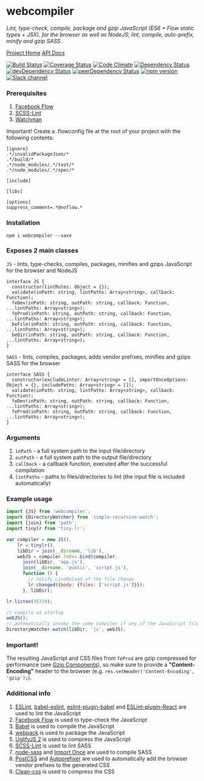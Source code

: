 # webcompiler
*Lint, type-check, compile, package and gzip JavaScript (ES6 + Flow static types + JSX), for the browser as well as
NodeJS; lint, compile, auto-prefix, minify and gzip SASS.*

[Project Home](https://github.com/thealjey/webcompiler)
[API Docs](https://thealjey.github.io/webcompiler)

[![Build Status](https://travis-ci.org/thealjey/webcompiler.svg?branch=master)](https://travis-ci.org/thealjey/webcompiler)
[![Coverage Status](https://coveralls.io/repos/thealjey/webcompiler/badge.svg?branch=master&service=github)](https://coveralls.io/github/thealjey/webcompiler?branch=master)
[![Code Climate](https://codeclimate.com/github/thealjey/webcompiler/badges/gpa.svg)](https://codeclimate.com/github/thealjey/webcompiler)
[![Dependency Status](https://david-dm.org/thealjey/webcompiler.svg)](https://david-dm.org/thealjey/webcompiler)
[![devDependency Status](https://david-dm.org/thealjey/webcompiler/dev-status.svg)](https://david-dm.org/thealjey/webcompiler#info=devDependencies)
[![peerDependency Status](https://david-dm.org/thealjey/webcompiler/peer-status.svg)](https://david-dm.org/thealjey/webcompiler#info=peerDependencies)
[![npm version](https://badge.fury.io/js/webcompiler.svg)](http://badge.fury.io/js/webcompiler)
[![Slack channel](https://img.shields.io/badge/slack-webcompiler-blue.svg)](https://webcompiler.slack.com/messages/general)

### Prerequisites

1. [Facebook Flow](http://flowtype.org/)
2. [SCSS-Lint](https://github.com/brigade/scss-lint)
2. [Watchman](https://facebook.github.io/watchman/)

Important! Create a .flowconfig file at the root of your project with the following contents:

```
[ignore]
.*/invalidPackageJson/*
.*/build/*
.*/node_modules/.*/test/*
.*/node_modules/.*/spec/*

[include]

[libs]

[options]
suppress_comment=.*@noflow.*
```

### Installation

```
npm i webcompiler --save
```

### Exposes 2 main classes

`JS` - lints, type-checks, compiles, packages, minifies and gzips JavaScript for the browser and NodeJS

```
interface JS {
  constructor(lintRules: Object = {});
  validate(inPath: string, lintPaths: Array<string>, callback: Function);
  feDev(inPath: string, outPath: string, callback: Function, ...lintPaths: Array<string>);
  feProd(inPath: string, outPath: string, callback: Function, ...lintPaths: Array<string>);
  beFile(inPath: string, outPath: string, callback: Function, ...lintPaths: Array<string>);
  beDir(inPath: string, outPath: string, callback: Function, ...lintPaths: Array<string>);
}
```
`SASS` - lints, compiles, packages, adds vendor prefixes, minifies and gzips SASS for the browser

```
interface SASS {
  constructor(excludeLinter: Array<string> = [], importOnceOptions: Object = {}, includePaths: Array<string> = []);
  validate(inPath: string, lintPaths: Array<string>, callback: Function);
  feDev(inPath: string, outPath: string, callback: Function, ...lintPaths: Array<string>);
  feProd(inPath: string, outPath: string, callback: Function, ...lintPaths: Array<string>);
}
```

### Arguments

1. `inPath` - a full system path to the input file/directory
2. `outPath` - a full system path to the output file/directory
3. `callback` - a callback function, executed after the successful compilation
4. `lintPaths` - paths to files/directories to lint (the input file is included automatically)

### Example usage

```javascript
import {JS} from 'webcompiler';
import {DirectoryWatcher} from 'simple-recursive-watch';
import {join} from 'path';
import tinylr from 'tiny-lr';

var compiler = new JS(),
    lr = tinylr(),
    libDir = join(__dirname, 'lib'),
    webJS = compiler.feDev.bind(compiler,
      join(libDir, 'app.js'),
      join(__dirname, 'public', 'script.js'),
      function () {
        // notify LiveReload of the file change
        lr.changed({body: {files: ['script.js']}});
      }, libDir);

lr.listen(35729);

// compile at startup
webJS();
// automatically invoke the same compiler if any of the JavaScript files change
DirectoryWatcher.watch(libDir, 'js', webJS);
```

### Important!

The resulting JavaScript and CSS files from `feProd` are gzip compressed for performance
(see [Gzip Components](https://developer.yahoo.com/performance/rules.html#gzip)), so make sure to provide a
**"Content-Encoding"** header to the browser (e.g. `res.setHeader('Content-Encoding', 'gzip');`).

### Additional info

1. [ESLint](https://github.com/eslint/eslint), [babel-eslint](https://github.com/babel/babel-eslint),
[eslint-plugin-babel](https://github.com/babel/eslint-plugin-babel) and
[ESLint-plugin-React](https://github.com/yannickcr/eslint-plugin-react) are used to lint the JavaScript
2. [Facebook Flow](http://flowtype.org/) is used to type-check the JavaScript
3. [Babel](https://babeljs.io/) is used to compile the JavaScript
4. [webpack](http://webpack.github.io/) is used to package the JavaScript
5. [UglifyJS 2](https://github.com/mishoo/UglifyJS2) is used to compress the JavaScript
6. [SCSS-Lint](https://github.com/brigade/scss-lint) is used to lint SASS
7. [node-sass](https://github.com/sass/node-sass) and [Import Once](https://github.com/at-import/node-sass-import-once)
are used to compile SASS
8. [PostCSS](https://github.com/postcss/postcss) and [Autoprefixer](https://github.com/postcss/autoprefixer)
are used to automatically add the browser vendor prefixes to the generated CSS
9. [Clean-css](https://github.com/jakubpawlowicz/clean-css) is used to compress the CSS

